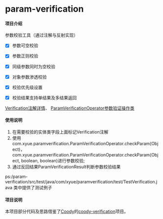 # param-verification

#### 项目介绍
参数校验工具（通过注解与反射实现）
- [x] 参数可空校验
- [x] 参数正则校验
- [x] 同级参数同时为空校验
- [x] 对象参数渗透校验
- [x] 校验优先级设置
- [x] 校验结果支持单结果及多结果返回


[Verification注解详情](src/main/java/com/xyue/paramverification/annotation/Verification.java)、
[ParamVerificationOperator参数验证操作类](src/main/java/com/xyue/paramverification/ParamVerificationOperator.java)


#### 使用说明
1. 在需要校验的实体类字段上面标记Verification注解
2. 使用com.xyue.paramverification.ParamVerificationOperator.checkParam(Object)，
com.xyue.paramverification.ParamVerificationOperator.checkParam(Object, boolean, boolean)进行参数校验;
3. 通过反回结果ParamVerificationResult判断参数校验结果

ps:/param-verification/src/test/java/com/xyue/paramverification/test/TestVerification.java 类中提供了测试例子

#### 项目说明
本项目部分代码及思路借鉴了[Coody](https://gitee.com/coodyer)的[coody-verification](https://gitee.com/coodyer/coody-verification)项目。
